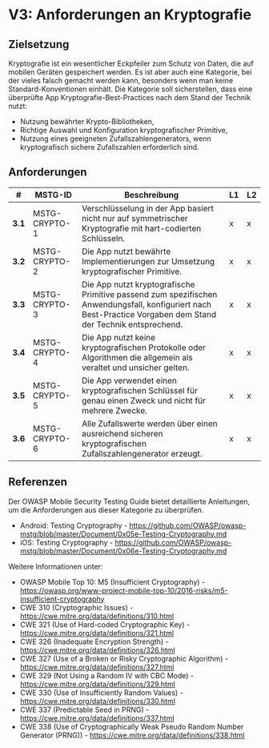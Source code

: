 # V3: Anforderungen an Kryptografie

## Zielsetzung

Kryptografie ist ein wesentlicher Eckpfeiler zum Schutz von Daten, die auf mobilen Geräten gespeichert werden. Es ist aber auch eine Kategorie, bei der vieles falsch gemacht werden kann, besonders wenn man keine Standard-Konventionen einhält. Die Kategorie soll sicherstellen, dass eine überprüfte App Kryptografie-Best-Practices nach dem Stand der Technik nutzt:

- Nutzung bewährter Krypto-Bibliotheken,
- Richtige Auswahl und Konfiguration kryptografischer Primitive,
- Nutzung eines geeigneten Zufallszahlengenerators, wenn kryptografisch sichere Zufallszahlen erforderlich sind.

## Anforderungen

| # | MSTG-ID | Beschreibung | L1 | L2 |
| -- | ---------- | ---------------------- | - | - |
| **3.1** | MSTG-CRYPTO-1 | Verschlüsselung in der App basiert nicht nur auf symmetrischer Kryptografie mit hart-codierten Schlüsseln. | x | x |
| **3.2** | MSTG-CRYPTO-2 | Die App nutzt bewährte Implementierungen zur Umsetzung kryptografischer Primitive. | x | x |
| **3.3** | MSTG-CRYPTO-3 | Die App nutzt kryptografische Primitive passend zum spezifischen Anwendungsfall, konfiguriert nach Best-Practice Vorgaben dem Stand der Technik entsprechend. | x | x |
| **3.4** | MSTG-CRYPTO-4 | Die App nutzt keine kryptografischen Protokolle oder Algorithmen die allgemein als veraltet und unsicher gelten. | x | x |
| **3.5** | MSTG-CRYPTO-5 | Die App verwendet einen kryptografischen Schlüssel für genau einen Zweck und nicht für mehrere Zwecke. | x | x |
| **3.6** | MSTG-CRYPTO-6 | Alle Zufallswerte werden über einen ausreichend sicheren kryptografischen Zufallszahlengenerator erzeugt. | x | x |

<!-- \pagebreak -->

## Referenzen

Der OWASP Mobile Security Testing Guide bietet detaillierte Anleitungen, um die Anforderungen aus dieser Kategorie zu überprüfen.

- Android: Testing Cryptography - <https://github.com/OWASP/owasp-mstg/blob/master/Document/0x05e-Testing-Cryptography.md>
- iOS: Testing Cryptography - <https://github.com/OWASP/owasp-mstg/blob/master/Document/0x06e-Testing-Cryptography.md>

Weitere Informationen unter:

- OWASP Mobile Top 10: M5 (Insufficient Cryptography) - <https://owasp.org/www-project-mobile-top-10/2016-risks/m5-insufficient-cryptography>
- CWE 310 (Cryptographic Issues) - <https://cwe.mitre.org/data/definitions/310.html>
- CWE 321 (Use of Hard-coded Cryptographic Key) - <https://cwe.mitre.org/data/definitions/321.html>
- CWE 326 (Inadequate Encryption Strength) - <https://cwe.mitre.org/data/definitions/326.html>
- CWE 327 (Use of a Broken or Risky Cryptographic Algorithm) - <https://cwe.mitre.org/data/definitions/327.html>
- CWE 329 (Not Using a Random IV with CBC Mode) - <https://cwe.mitre.org/data/definitions/329.html>
- CWE 330 (Use of Insufficiently Random Values) - <https://cwe.mitre.org/data/definitions/330.html>
- CWE 337 (Predictable Seed in PRNG) - <https://cwe.mitre.org/data/definitions/337.html>
- CWE 338 (Use of Cryptographically Weak Pseudo Random Number Generator (PRNG)) - <https://cwe.mitre.org/data/definitions/338.html>
